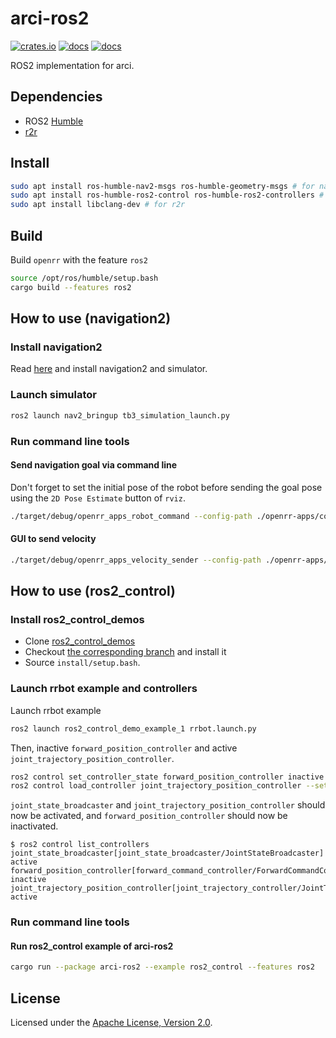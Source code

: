 # arci-ros2

[![crates.io](https://img.shields.io/crates/v/arci-ros2.svg?logo=rust)](https://crates.io/crates/arci-ros2) [![docs](https://docs.rs/arci-ros2/badge.svg)](https://docs.rs/arci-ros2) [![docs](https://img.shields.io/badge/docs-main-blue)](https://openrr.github.io/openrr/arci_ros2)

ROS2 implementation for arci.

## Dependencies

* ROS2 [Humble](https://docs.ros.org/en/humble/Installation.html)
* [r2r](https://github.com/sequenceplanner/r2r)

## Install

```bash
sudo apt install ros-humble-nav2-msgs ros-humble-geometry-msgs # for navigation
sudo apt install ros-humble-ros2-control ros-humble-ros2-controllers # for ros2_control
sudo apt install libclang-dev # for r2r
```

## Build

Build `openrr` with the feature `ros2`

```bash
source /opt/ros/humble/setup.bash
cargo build --features ros2
```

## How to use (navigation2)

### Install navigation2

Read [here](https://navigation.ros.org/getting_started/index.html) and install navigation2 and simulator.

### Launch simulator

```bash
ros2 launch nav2_bringup tb3_simulation_launch.py
```

### Run command line tools

#### Send navigation goal via command line

Don't forget to set the initial pose of the robot before sending the goal pose using the `2D Pose Estimate` button of `rviz`.

```bash
./target/debug/openrr_apps_robot_command --config-path ./openrr-apps/config/turtlebot3_robot_client_config_ros2.toml send_navigation_goal -- -0.5 0.2 -1.5
```

#### GUI to send velocity

```bash
./target/debug/openrr_apps_velocity_sender --config-path ./openrr-apps/config/turtlebot3_robot_client_config_ros2.toml
```

## How to use (ros2_control)

### Install ros2_control_demos

* Clone [ros2_control_demos](https://github.com/ros-controls/ros2_control_demos)
* Checkout [the corresponding branch](https://github.com/ros-controls/ros2_control_demos/blob/HEAD/README.md#build-status) and install it
* Source `install/setup.bash`.

### Launch rrbot example and controllers

Launch rrbot example

```bash
ros2 launch ros2_control_demo_example_1 rrbot.launch.py
```

Then, inactive `forward_position_controller` and active `joint_trajectory_position_controller`.

```bash
ros2 control set_controller_state forward_position_controller inactive
ros2 control load_controller joint_trajectory_position_controller --set-state active
```

`joint_state_broadcaster` and `joint_trajectory_position_controller` should now be activated, and `forward_position_controller` should now be inactivated.

```console
$ ros2 control list_controllers
joint_state_broadcaster[joint_state_broadcaster/JointStateBroadcaster] active
forward_position_controller[forward_command_controller/ForwardCommandController] inactive
joint_trajectory_position_controller[joint_trajectory_controller/JointTrajectoryController] active
```

### Run command line tools

<!--
TODO: add usage of openrr-apps + ros2_control
-->

#### Run ros2_control example of arci-ros2

```sh
cargo run --package arci-ros2 --example ros2_control --features ros2
```

## License

Licensed under the [Apache License, Version 2.0](https://github.com/openrr/openrr/blob/main/LICENSE).
